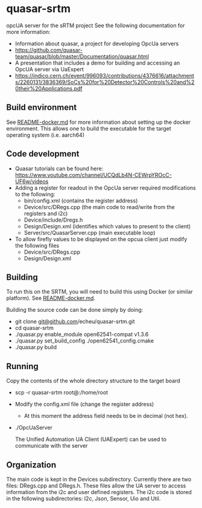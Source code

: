# quasar-srtm

opcUA server for the sRTM project
See the following documentation for more information:
  - Information about quasar, a project for developing OpcUa servers
  - https://github.com/quasar-team/quasar/blob/master/Documentation/quasar.html
  - A presentation that includes a demo for building and accessing an OpcUA server via UaExpert
  - https://indico.cern.ch/event/996093/contributions/4376616/attachments/2260131/3836369/SoCs%20for%20Detector%20Controls%20and%20their%20Applications.pdf

## Build environment

See [README-docker.md](README-docker.md) for more information about setting up the docker environment. This allows one to build the executable for the target operating system (i.e. aarch64)

## Code development
- Quasar tutorials can be found here: https://www.youtube.com/channel/UCQdLb4N-CEWrpYROcC-UF6w/videos
- Adding a register for readout in the OpcUa server required modifications to the following:
    - bin/config.xml  (contains the register address)
    - Device/src/DRegs.cpp  (the main code to read/write from the registers and i2c)
    - Device/include/Dregs.h
    - Design/Design.xml  (identifies which values to present to the client)
    - Server/src/QuasarServer.cpp  (main executable loop)
- To allow firefly values to be displayed on the opcua client just modify the following files
    - Device/src/DRegs.cpp
    - Design/Design.xml

## Building
To run this on the SRTM, you will need to build this using Docker (or similar platform). See [README-docker.md](README-docker.md).

Building the source code can be done simply by doing:
  - git clone git@github.com/echeu/quasar-srtm.git
  - cd quasar-srtm
  - ./quasar.py enable_module open62541-compat v1.3.6
  - ./quasar.py set_build_config ./open62541_config.cmake
  - ./quasar.py build


## Running
Copy the contents of the whole directory structure to the target board
- scp -r quasar-srtm root@<IP address>:/home/root
- Modify the config.xml file (change the register address)
    - At this moment the address field needs to be in decimal (not hex).
- ./OpcUaServer

  The Unified Automation UA Client (UAExpert) can be used to communicate with the server

## Organization
  The main code is kept in the Devices subdirectory. Currently there are two files: DRegs.cpp and DRegs.h. These files allow the UA server to access information from the i2c and user defined registers. The i2c code is stored in the following subdirectories: I2c, Json, Sensor, Uio and Util.
